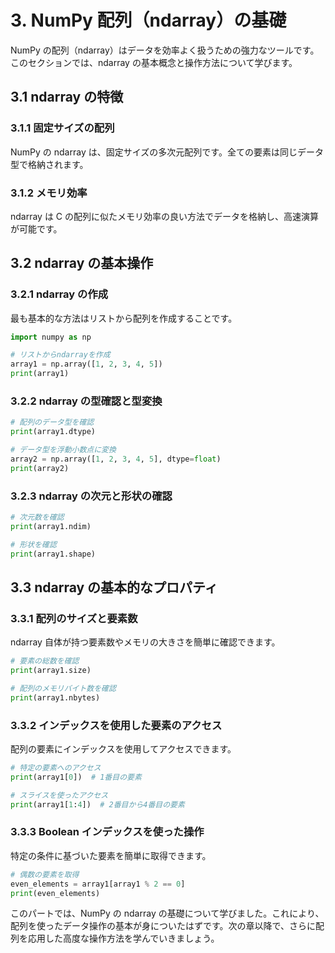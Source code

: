 # 3. NumPy 配列（ndarray）の基礎

NumPy の配列（ndarray）はデータを効率よく扱うための強力なツールです。このセクションでは、ndarray の基本概念と操作方法について学びます。

## 3.1 ndarray の特徴

### 3.1.1 固定サイズの配列

NumPy の ndarray は、固定サイズの多次元配列です。全ての要素は同じデータ型で格納されます。

### 3.1.2 メモリ効率

ndarray は C の配列に似たメモリ効率の良い方法でデータを格納し、高速演算が可能です。

## 3.2 ndarray の基本操作

### 3.2.1 ndarray の作成

最も基本的な方法はリストから配列を作成することです。

```python
import numpy as np

# リストからndarrayを作成
array1 = np.array([1, 2, 3, 4, 5])
print(array1)
```

### 3.2.2 ndarray の型確認と型変換

```python
# 配列のデータ型を確認
print(array1.dtype)

# データ型を浮動小数点に変換
array2 = np.array([1, 2, 3, 4, 5], dtype=float)
print(array2)
```

### 3.2.3 ndarray の次元と形状の確認

```python
# 次元数を確認
print(array1.ndim)

# 形状を確認
print(array1.shape)
```

## 3.3 ndarray の基本的なプロパティ

### 3.3.1 配列のサイズと要素数

ndarray 自体が持つ要素数やメモリの大きさを簡単に確認できます。

```python
# 要素の総数を確認
print(array1.size)

# 配列のメモリバイト数を確認
print(array1.nbytes)
```

### 3.3.2 インデックスを使用した要素のアクセス

配列の要素にインデックスを使用してアクセスできます。

```python
# 特定の要素へのアクセス
print(array1[0])  # 1番目の要素

# スライスを使ったアクセス
print(array1[1:4])  # 2番目から4番目の要素
```

### 3.3.3 Boolean インデックスを使った操作

特定の条件に基づいた要素を簡単に取得できます。

```python
# 偶数の要素を取得
even_elements = array1[array1 % 2 == 0]
print(even_elements)
```

このパートでは、NumPy の ndarray の基礎について学びました。これにより、配列を使ったデータ操作の基本が身についたはずです。次の章以降で、さらに配列を応用した高度な操作方法を学んでいきましょう。
